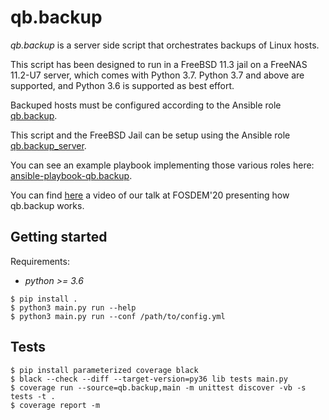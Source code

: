 # qb.backup

*qb.backup* is a server side script that orchestrates backups of Linux hosts.

This script has been designed to run in a FreeBSD 11.3 jail on a FreeNAS 11.2-U7
server, which comes with Python 3.7. Python 3.7 and above are supported, and
Python 3.6 is supported as best effort.

Backuped hosts must be configured according to the Ansible role
[qb.backup](https://github.com/quarkslab/ansible-role-qb.backup).

This script and the FreeBSD Jail can be setup using the Ansible role
[qb.backup_server](https://github.com/quarkslab/ansible-role-qb.backup_server).

You can see an example playbook implementing those various roles here:
[ansible-playbook-qb.backup](https://github.com/quarkslab/ansible-playbook-qb.backup).

You can find [here](https://fosdem.org/2020/schedule/event/borg/) a video of our
talk at FOSDEM'20 presenting how qb.backup works.

## Getting started

Requirements:
- *python >= 3.6*

```console
$ pip install .
$ python3 main.py run --help
$ python3 main.py run --conf /path/to/config.yml
```

## Tests

```console
$ pip install parameterized coverage black
$ black --check --diff --target-version=py36 lib tests main.py
$ coverage run --source=qb.backup,main -m unittest discover -vb -s tests -t .
$ coverage report -m
```
